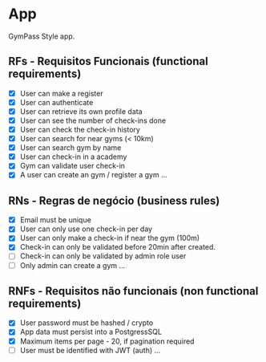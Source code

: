 # App

GymPass Style app.

## RFs - Requisitos Funcionais (functional requirements)

- [x] User can make a register
- [x] User can authenticate
- [x] User can retrieve its own profile data
- [x] User can see the number of check-ins done
- [x] User can check the check-in history
- [x] User can search for near gyms (< 10km)
- [x] User can search gym by name
- [x] User can check-in in a academy
- [x] Gym can validate user check-in
- [x] A user can create an gym / register a gym
...

## RNs - Regras de negócio (business rules)

- [x] Email must be unique
- [x] User can only use one check-in per day
- [x] User can only make a check-in if near the gym (100m)
- [x] Check-in can only be validated before 20min after created.
- [ ] Check-in can only be validated by admin role user
- [ ] Only admin can create a gym
...

## RNFs - Requisitos não funcionais (non functional requirements)

- [x] User password must be hashed / crypto
- [x] App data must persist into a PostgressSQL
- [x] Maximum items per page - 20, if pagination required
- [ ] User must be identified with JWT (auth)
...